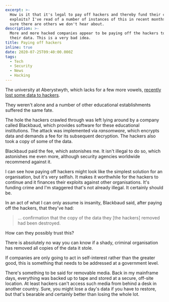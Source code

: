 ```yaml
---
excerpt: >-
  How is it that it's legal to pay off hackers and thereby fund their continuing
  exploits? I've read of a number of instances of this in recent months and I'm
  sure there are others we don't hear about.
description: >-
  More and more hacked companies appear to be paying off the hackers to recover
  their data. This is a very bad idea.
title: Paying off hackers
inline: true
date: 2020-07-25T09:40:00.000Z
tags:
  - Tech
  - Security
  - News
  - Hacking
---
```

The university at Aberystwyth, which lacks for a few more vowels, [recently lost some data to hackers](https://www.bbc.co.uk/news/uk-wales-53534177).

They weren't alone and a number of other educational establishments suffered the same fate.

The hole the hackers crawled through was left lying around by a company called Blackbaud, which provides software for these educational institutions. The attack was implemented via *ransomware*, which encrypts data and demands a fee for its subsequent decryption. The hackers also took a copy of some of the data.

Blackbaud paid the fee, which astonishes me. It isn't illegal to do so, which astonishes me even more, although security agencies worldwide recommend against it.

I can see how paying off hackers might look like the simplest solution for an organisation, but it's very selfish. It makes it worthwhile for the hackers to continue and it finances their exploits against other organisations. It's funding crime and I'm staggered that's not already illegal. It certainly should be.

In an act of what I can only assume is insanity, Blackbaud said, after paying off the hackers, that they've had:

> … confirmation that the copy of the data they [the hackers] removed had been destroyed.

How can they possibly trust this?

There is absolutely no way you can know if a shady, criminal organisation has removed all copies of the data it stole.

If companies are only going to act in self-interest rather than the greater good, this is something that needs to be addressed at a government level.

There's something to be said for removable media. Back in my mainframe days, everything was backed up to tape and stored at a secure, off-site location. At least hackers can't access such media from behind a desk in another country. Sure, you might lose a day's data if you have to restore, but that's bearable and certainly better than losing the whole lot.


